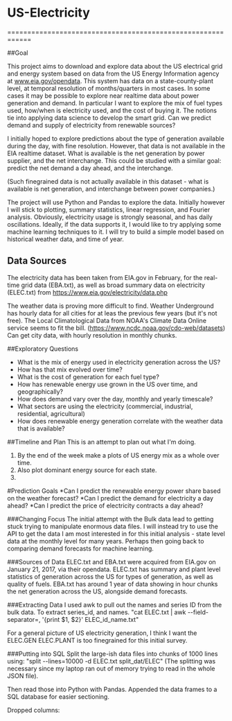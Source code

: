 # US-Electricity
============================================================

##Goal

This project aims to download and explore data about the US
electrical grid and energy system based on data from the US Energy Information agency at
www.eia.gov/opendata. This system has data on a state-county-plant level, at temporal resolution
of months/quarters in most cases.  In some cases it may be possible to explore near realtime data
about power generation and demand.
In particular I want to explore the mix of fuel types used,
how/when is electricity used, and the cost of buying it.  The notions tie into applying
data science to develop the smart grid. Can we predict demand and supply of electricity
from renewable sources?  

I initially hoped to explore predictions about the type of generation available during the day, with
fine resolution.  However, that data is not available in the EIA realtime dataset.
What is available is the net generation by power supplier, and the net interchange.
This could be studied with a similar goal: predict the net demand a day ahead, and the interchange.

(Such finegrained data is not actually available in this dataset - what is available is
net generation, and interchange between power companies.) 

The project will use Python and Pandas to explore the data.
Initially however I will stick to plotting, summary statistics, linear regression,
and Fourier analysis. Obviously, electricity usage is strongly seasonal, and has daily oscillations.
Ideally, if the data supports it, I would like to try applying some machine learning techniques
to it.
I will try to build a simple model based on historical weather data, and time of year. 

## Data Sources


The electricity data has been taken from EIA.gov in February, for the real-time grid data (EBA.txt),
as well as broad summary data on electricity (ELEC.txt) from 
https://www.eia.gov/electricity/data.php

The weather data is proving more difficult to find.  Weather Underground has hourly data
for all cities for at leas the previous few years (but it's not free). 
The Local Climatological Data from NOAA's Climate Data Online service seems to fit the bill. 
(https://www.ncdc.noaa.gov/cdo-web/datasets)
Can get city data, with hourly resolution in monthly chunks.





##Exploratory Questions
* What is the mix of energy used in electricity generation across the US?
* How has that mix evolved over time?
* What is the cost of generation for each fuel type?
* How has renewable energy use grown in the US over time, and geographically?
* How does demand vary over the day, monthly and yearly timescale?
* What sectors are using the electricity (commercial, industrial, residential, agricultural)
* How does renewable energy generation correlate with the weather data that is available?

##Timeline and Plan
This is an attempt to plan out what I'm doing.
1. By the end of the week make a plots of US energy mix as a whole over time.
2. Also plot dominant energy source for each state.
3. 


#Prediction Goals
*Can I predict the renewable energy power share based on the weather forecast?
*Can I predict the demand for electricity a day ahead?
*Can I predict the price of electricity contracts a day ahead?

###Changing Focus
The initial attempt with the Bulk data lead to getting stuck trying to manipulate
enormous data files. I will instead try to use the API to get the data I am most interested
in for this initial analysis - state level data at the monthly level for many years.
Perhaps then going back to comparing demand forecasts for machine learning.

###Sources of Data
ELEC.txt and EBA.txt were acquired from EIA.gov on January 21, 2017,
via their opendata.
ELEC.txt has summary and plant level statistics of generation across the
US for types of generation, as well as quality of fuels.
EBA.txt has around 1 year of data showing in hour chunks the
net generation across the US, alongside demand forecasts.  


###Extracting Data
I used awk to pull out the names and series ID from the bulk data.
To extract series_id, and names.
"cat ELEC.txt | awk --field-separator=, '{print $1, $2}' ELEC_id_name.txt"

For a general picture of US electricity generation, I think I want the ELEC.GEN
ELEC.PLANT is too finegrained for this initial survey.

###Putting into SQL
Split the large-ish data files into chunks of 1000 lines using:
"split --lines=10000 -d ELEC.txt split_dat/ELEC"
(The splitting was necessary since my laptop ran out of memory trying to read
in the whole JSON file).

Then read those into Python with Pandas.
Appended the data frames to a SQL database for easier sectioning.

Dropped columns:
